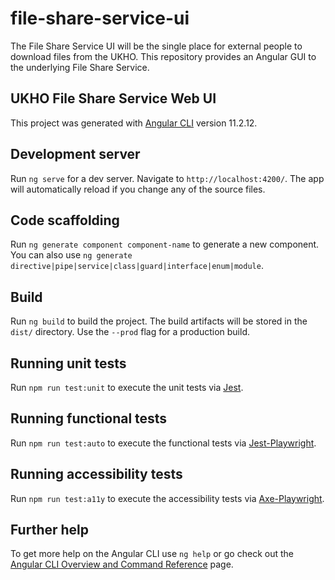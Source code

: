 # file-share-service-ui

The File Share Service UI will be the single place for external people to download files from the UKHO. This repository provides an Angular GUI to the underlying File Share Service.

## UKHO File Share Service Web UI

This project was generated with [Angular CLI](https://github.com/angular/angular-cli) version 11.2.12.

## Development server

Run `ng serve` for a dev server. Navigate to `http://localhost:4200/`. The app will automatically reload if you change any of the source files.

## Code scaffolding

Run `ng generate component component-name` to generate a new component. You can also use `ng generate directive|pipe|service|class|guard|interface|enum|module`.

## Build

Run `ng build` to build the project. The build artifacts will be stored in the `dist/` directory. Use the `--prod` flag for a production build.

## Running unit tests

Run `npm run test:unit` to execute the unit tests via [Jest](https://jestjs.io/).

## Running functional tests

Run `npm run test:auto` to execute the functional tests via [Jest-Playwright](https://www.npmjs.com/package/jest-playwright-preset).

## Running accessibility tests

Run `npm run test:a11y` to execute the accessibility tests via [Axe-Playwright](https://www.npmjs.com/package/axe-playwright).

## Further help

To get more help on the Angular CLI use `ng help` or go check out the [Angular CLI Overview and Command Reference](https://angular.io/cli) page.
